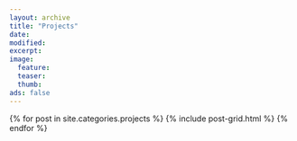 ```yaml
---
layout: archive
title: "Projects"
date: 
modified:
excerpt:
image:
  feature:
  teaser:
  thumb:
ads: false
---
```


<div class="tiles">
{% for post in site.categories.projects %}
  {% include post-grid.html %}
{% endfor %}
</div><!-- /.tiles -->